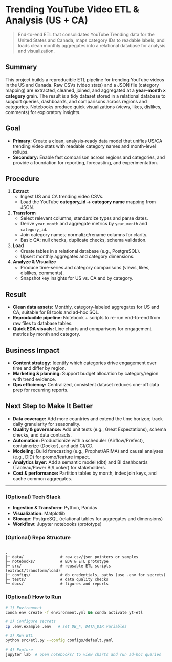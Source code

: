 # Trending YouTube Video ETL & Analysis (US + CA)

> End-to-end ETL that consolidates YouTube Trending data for the United States and Canada, maps category IDs to readable labels, and loads clean monthly aggregates into a relational database for analysis and visualization.

## Summary
This project builds a reproducible ETL pipeline for trending YouTube videos in the US and Canada. Raw CSVs (video stats) and a JSON file (category mapping) are extracted, cleaned, joined, and aggregated at a **year–month × category** grain. The result is a tidy dataset stored in a relational database to support queries, dashboards, and comparisons across regions and categories. Notebooks produce quick visualizations (views, likes, dislikes, comments) for exploratory insights.

## Goal
- **Primary:** Create a clean, analysis-ready data model that unifies US/CA trending video stats with readable category names and month-level rollups.
- **Secondary:** Enable fast comparison across regions and categories, and provide a foundation for reporting, forecasting, and experimentation.

## Procedure
1. **Extract**
   - Ingest US and CA trending video CSVs.
   - Load the YouTube **category_id → category name** mapping from JSON.
2. **Transform**
   - Select relevant columns; standardize types and parse dates.
   - Derive `year_month` and aggregate metrics by `year_month` and `category_id`.
   - Join category names; normalize/rename columns for clarity.
   - Basic QA: null checks, duplicate checks, schema validation.
3. **Load**
   - Create tables in a relational database (e.g., PostgreSQL).
   - Upsert monthly aggregates and category dimensions.
4. **Analyze & Visualize**
   - Produce time-series and category comparisons (views, likes, dislikes, comments).
   - Snapshot key insights for US vs. CA and by category.

## Result
- **Clean data assets:** Monthly, category-labeled aggregates for US and CA, suitable for BI tools and ad-hoc SQL.
- **Reproducible pipeline:** Notebook + scripts to re-run end-to-end from raw files to database tables.
- **Quick EDA visuals:** Line charts and comparisons for engagement metrics by month and category.

## Business Impact
- **Content strategy:** Identify which categories drive engagement over time and differ by region.
- **Marketing & planning:** Support budget allocation by category/region with trend evidence.
- **Ops efficiency:** Centralized, consistent dataset reduces one-off data prep for recurring reports.

## Next Step to Make It Better
- **Data coverage:** Add more countries and extend the time horizon; track daily granularity for seasonality.
- **Quality & governance:** Add unit tests (e.g., Great Expectations), schema checks, and data contracts.
- **Automation:** Productionize with a scheduler (Airflow/Prefect), containerize (Docker), and add CI/CD.
- **Modeling:** Build forecasting (e.g., Prophet/ARIMA) and causal analyses (e.g., DiD) for promo/feature impact.
- **Analytics layer:** Add a semantic model (dbt) and BI dashboards (Tableau/Power BI/Looker) for stakeholders.
- **Cost & performance:** Partition tables by month, index join keys, and cache common aggregates.

---

### (Optional) Tech Stack
- **Ingestion & Transform:** Python, Pandas
- **Visualization:** Matplotlib
- **Storage:** PostgreSQL (relational tables for aggregates and dimensions)
- **Workflow:** Jupyter notebooks (prototype)

### (Optional) Repo Structure
```

.
├─ data/                # raw csv/json pointers or samples
├─ notebooks/           # EDA & ETL prototype
├─ src/                 # reusable ETL scripts (extract/transform/load)
├─ configs/             # db credentials, paths (use .env for secrets)
├─ tests/               # data quality checks
└─ docs/                # figures and reports

````

### (Optional) How to Run
```bash
# 1) Environment
conda env create -f environment.yml && conda activate yt-etl

# 2) Configure secrets
cp .env.example .env   # set DB_*, DATA_DIR variables

# 3) Run ETL
python src/etl.py --config configs/default.yaml

# 4) Explore
jupyter lab  # open notebooks/ to view charts and run ad-hoc queries
````
